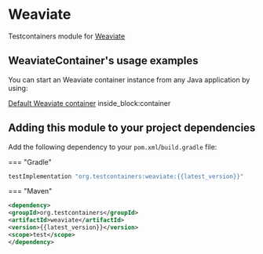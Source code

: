 # Weaviate

Testcontainers module for [Weaviate](https://hub.docker.com/r/semitechnologies/weaviate)

## WeaviateContainer's usage examples

You can start an Weaviate container instance from any Java application by using:

<!--codeinclude-->
[Default Weaviate container](../../modules/weaviate/src/test/java/org/testcontainers/weaviate/WeaviateContainerTest.java) inside_block:container
<!--/codeinclude-->

## Adding this module to your project dependencies

Add the following dependency to your `pom.xml`/`build.gradle` file:

=== "Gradle"
```groovy
testImplementation "org.testcontainers:weaviate:{{latest_version}}"
```

=== "Maven"
```xml
<dependency>
<groupId>org.testcontainers</groupId>
<artifactId>weaviate</artifactId>
<version>{{latest_version}}</version>
<scope>test</scope>
</dependency>
```
